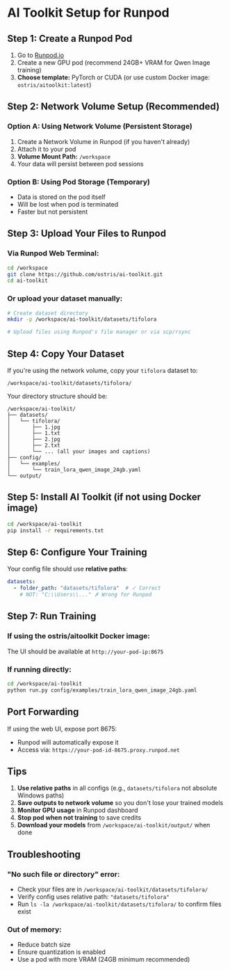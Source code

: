 # AI Toolkit Setup for Runpod

## Step 1: Create a Runpod Pod

1. Go to [Runpod.io](https://runpod.io)
2. Create a new GPU pod (recommend 24GB+ VRAM for Qwen Image training)
3. **Choose template:** PyTorch or CUDA (or use custom Docker image: `ostris/aitoolkit:latest`)

## Step 2: Network Volume Setup (Recommended)

### Option A: Using Network Volume (Persistent Storage)
1. Create a Network Volume in Runpod (if you haven't already)
2. Attach it to your pod
3. **Volume Mount Path:** `/workspace`
4. Your data will persist between pod sessions

### Option B: Using Pod Storage (Temporary)
- Data is stored on the pod itself
- Will be lost when pod is terminated
- Faster but not persistent

## Step 3: Upload Your Files to Runpod

### Via Runpod Web Terminal:
```bash
cd /workspace
git clone https://github.com/ostris/ai-toolkit.git
cd ai-toolkit
```

### Or upload your dataset manually:
```bash
# Create dataset directory
mkdir -p /workspace/ai-toolkit/datasets/tifolora

# Upload files using Runpod's file manager or via scp/rsync
```

## Step 4: Copy Your Dataset

If you're using the network volume, copy your `tifolora` dataset to:
```
/workspace/ai-toolkit/datasets/tifolora/
```

Your directory structure should be:
```
/workspace/ai-toolkit/
├── datasets/
│   └── tifolora/
│       ├── 1.jpg
│       ├── 1.txt
│       ├── 2.jpg
│       ├── 2.txt
│       └── ... (all your images and captions)
├── config/
│   └── examples/
│       └── train_lora_qwen_image_24gb.yaml
└── output/
```

## Step 5: Install AI Toolkit (if not using Docker image)

```bash
cd /workspace/ai-toolkit
pip install -r requirements.txt
```

## Step 6: Configure Your Training

Your config file should use **relative paths**:

```yaml
datasets:
  - folder_path: "datasets/tifolora"  # ✓ Correct
    # NOT: "C:\\Users\\..." ✗ Wrong for Runpod
```

## Step 7: Run Training

### If using the ostris/aitoolkit Docker image:
The UI should be available at `http://your-pod-ip:8675`

### If running directly:
```bash
cd /workspace/ai-toolkit
python run.py config/examples/train_lora_qwen_image_24gb.yaml
```

## Port Forwarding

If using the web UI, expose port 8675:
- Runpod will automatically expose it
- Access via: `https://your-pod-id-8675.proxy.runpod.net`

## Tips

1. **Use relative paths** in all configs (e.g., `datasets/tifolora` not absolute Windows paths)
2. **Save outputs to network volume** so you don't lose your trained models
3. **Monitor GPU usage** in Runpod dashboard
4. **Stop pod when not training** to save credits
5. **Download your models** from `/workspace/ai-toolkit/output/` when done

## Troubleshooting

### "No such file or directory" error:
- Check your files are in `/workspace/ai-toolkit/datasets/tifolora/`
- Verify config uses relative path: `"datasets/tifolora"`
- Run `ls -la /workspace/ai-toolkit/datasets/tifolora/` to confirm files exist

### Out of memory:
- Reduce batch size
- Ensure quantization is enabled
- Use a pod with more VRAM (24GB minimum recommended)
